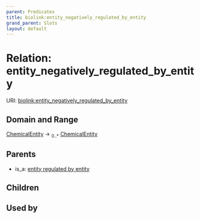 ```yaml
---
parent: Predicates
title: biolink:entity_negatively_regulated_by_entity
grand_parent: Slots
layout: default
---
```


# Relation: entity_negatively_regulated_by_entity




URI: [biolink:entity_negatively_regulated_by_entity](https://w3id.org/biolink/vocab/entity_negatively_regulated_by_entity)

## Domain and Range

[ChemicalEntity](ChemicalEntity.md) ->  <sub>0..\*</sub> [ChemicalEntity](ChemicalEntity.md)

## Parents

 *  is_a: [entity regulated by entity](entity_regulated_by_entity.md)

## Children


## Used by

